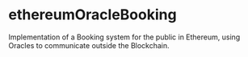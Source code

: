 # ethereumOracleBooking

Implementation of a Booking system for the public in Ethereum, using Oracles to communicate outside the Blockchain.

